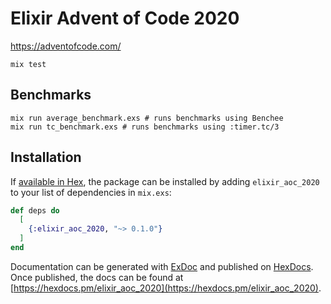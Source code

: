 # Elixir Advent of Code 2020

https://adventofcode.com/

```shell
mix test
```

## Benchmarks

```shell
mix run average_benchmark.exs # runs benchmarks using Benchee
mix run tc_benchmark.exs # runs benchmarks using :timer.tc/3
```

## Installation

If [available in Hex](https://hex.pm/docs/publish), the package can be installed
by adding `elixir_aoc_2020` to your list of dependencies in `mix.exs`:

```elixir
def deps do
  [
    {:elixir_aoc_2020, "~> 0.1.0"}
  ]
end
```

Documentation can be generated with [ExDoc](https://github.com/elixir-lang/ex_doc)
and published on [HexDocs](https://hexdocs.pm). Once published, the docs can
be found at [https://hexdocs.pm/elixir_aoc_2020](https://hexdocs.pm/elixir_aoc_2020).

